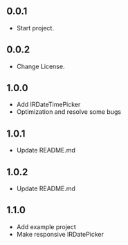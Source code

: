 ## 0.0.1

* Start project.

## 0.0.2

* Change License.

## 1.0.0

* Add IRDateTimePicker
* Optimization and resolve some bugs

## 1.0.1

* Update README.md

## 1.0.2

* Update README.md

## 1.1.0

* Add example project
* Make responsive IRDatePicker